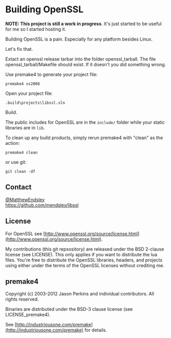 # Building OpenSSL

**NOTE: This project is still a work in progress**. It's just started to
be useful for me so I started hosting it.

Building OpenSSL is a pain. Especially for any platform besides Linux.

Let's fix that.

Extact an openssl release tarbar into the folder
openssl_tarball. The file openssl_tarball/Makefile
should exist. If it doesn't you did something wrong.

Use premake4 to generate your project file:

`premake4 vs2008`

Open your project file:

`.build\projects\libssl.sln`

Build.

The public includes for OpenSSL are in the `include/` folder while your static libraries are in `lib`.

To clean up any build products, simply rerun premake4 with "clean" as the action:

`premake4 clean`

or use git:

`git clean -df`

Contact
-------
[@MatthewEndsley](https://twitter.com/#!/MatthewEndsley)  
<https://github.com/mendsley/libssl>

License
-------
For OpenSSL see [http://www.openssl.org/source/license.html](http://www.openssl.org/source/license.html).

My contributions (this git repsository) are released under the BSD 2-clause license (see LICENSE).  This only applies if you want to distribute the lua files.  You're free to distribute the OpenSSL libraries, headers, and projects using either under the terms of the OpenSSL licenses without  crediting me.

premake4
--------
Copyright (c) 2003-2012 Jason Perkins and individual contributors.
All rights reserved.

Binaries are distributed under the BSD-3 clause license (see LICENSE_premake4).

See [http://industriousone.com/premake](http://industriousone.com/premake) for
details.